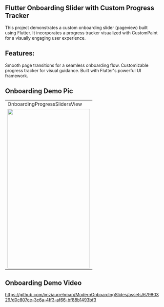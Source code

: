 
## Flutter Onboarding Slider with Custom Progress Tracker
This project demonstrates a custom onboarding slider (pageview) built using Flutter. It incorporates a progress tracker visualized with CustomPaint for a visually engaging user experience.


## Features:
Smooth page transitions for a seamless onboarding flow.
Customizable progress tracker for visual guidance.
Built with Flutter's powerful UI framework.


## Onboarding Demo Pic
<table>
  <tr>
    <td>OnboardingProgressSlidersView</td>
   
  </tr>
  <tr>
    <td><img src="https://github.com/imziaurrehman/ModernOnboardingSlides/blob/main/assets/onboardingPic.png" width=270 height=520></td>
  </tr>
</table>






## Onboarding Demo Video
https://github.com/imziaurrehman/ModernOnboardingSlides/assets/67980329/d0c807ce-3c6a-4ff3-af66-bf88b1493bf3


 



